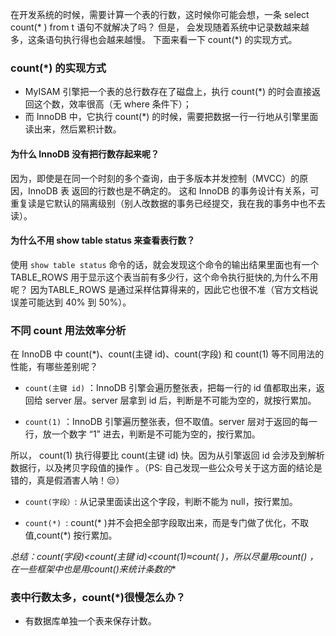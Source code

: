 在开发系统的时候，需要计算一个表的行数，这时候你可能会想，一条 select count(* ) from t 语句不就解决了吗？
但是， 会发现随着系统中记录数越来越多，这条语句执行得也会越来越慢。  下面来看一下 count(*) 的实现方式。  

### count(*) 的实现方式  
* MyISAM 引擎把一个表的总行数存在了磁盘上，执行 count(*) 的时会直接返回这个数，效率很高（无 where 条件下）；
* 而 InnoDB 中，它执行 count(*) 的时候，需要把数据一行一行地从引擎里面读出来，然后累积计数。

#### 为什么 InnoDB 没有把行数存起来呢？

因为，即使是在同一个时刻的多个查询，由于多版本并发控制（MVCC）的原因，InnoDB 表 返回的行数也是不确定的。
这和 InnoDB 的事务设计有关系，可重复读是它默认的隔离级别（别人改数据的事务已经提交，我在我的事务中也不去读）。  

#### 为什么不用 show table status 来查看表行数？  

 使用 `show table status` 命令的话，就会发现这个命令的输出结果里面也有一个 TABLE_ROWS 用于显示这个表当前有多少行，这个命令执行挺快的,为什么不用呢？
 因为TABLE_ROWS 是通过采样估算得来的，因此它也很不准（官方文档说误差可能达到 40% 到 50%）。   
 
 ### 不同 count 用法效率分析  
 
 在 InnoDB 中 count(*)、count(主键 id)、count(字段) 和 count(1) 等不同用法的性能，有哪些差别呢？  
 
 * `count(主键 id)` ：InnoDB 引擎会遍历整张表，把每一行的 id 值都取出来，返回给 server 层。server 层拿到 id 后，判断是不可能为空的，就按行累加。
 
 * `count(1)` ：InnoDB 引擎遍历整张表，但不取值。server 层对于返回的每一行，放一个数字 “1” 进去，判断是不可能为空的，按行累加。  
 
所以， count(1) 执行得要比 count(主键 id) 快。因为从引擎返回 id 会涉及到解析数据行，以及拷贝字段值的操作 。（PS: 自己发现一些公众号关于这方面的结论是错的，真是假酒害人呐！:unamused:）

* `count(字段）`: 从记录里面读出这个字段，判断不能为 null，按行累加。   

* `count(*) `: count(* )并不会把全部字段取出来，而是专门做了优化，不取值,count(*) 按行累加。    

**总结：count(字段)<count(主键 id)<count(1)≈count(* )，所以尽量用count(*) ， 在一些框架中也是用count(*)来统计条数的**

### 表中行数太多，count(*)很慢怎么办？  
* 有数据库单独一个表来保存计数。
